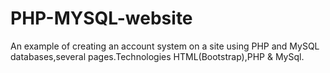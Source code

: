 # PHP-MYSQL-website
An example of creating an account system on a site using PHP and MySQL databases,several pages.Technologies HTML(Bootstrap),PHP &amp; MySql.
